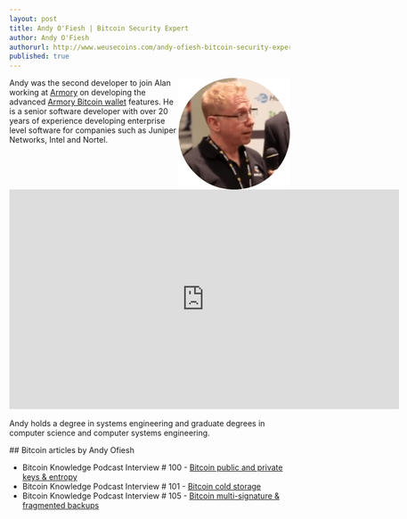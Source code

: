 ```yaml
---
layout: post
title: Andy O'Fiesh | Bitcoin Security Expert
author: Andy O'Fiesh
authorurl: http://www.weusecoins.com/andy-ofiesh-bitcoin-security-expert
published: true
---
```


<img src="/images/andy-ofiesh.png" alt="Andy Ofiesh" align="right">Andy was the second developer to join Alan working at <a href="/armory/">Armory</a> on developing the advanced <a href="https://www.bitcoinarmory.com/">Armory Bitcoin wallet</a> features. He is a senior software developer with over 20 years of experience developing enterprise level software for companies such as Juniper Networks, Intel and Nortel.
<p>
<iframe width="700" height="394" src="https://www.youtube.com/embed/qTgf2LZHv9A" frameborder="0" allowfullscreen></iframe>
<p>
Andy holds a degree in systems engineering and graduate degrees in computer science and computer systems engineering.
<p>
## Bitcoin articles by Andy Ofiesh
<ul>
<li>Bitcoin Knowledge Podcast Interview # 100 - <a href="/bitcoin-private-keys-entropy/">Bitcoin public and private keys & entropy</a></li>
<li>Bitcoin Knowledge Podcast Interview # 101 - <a href="/bitcoin-cold-storage/">Bitcoin cold storage</a></li>
<li>Bitcoin Knowledge Podcast Interview # 105 - <a href="/bitcoin-multi-signature-fragmented-backups/">Bitcoin multi-signature & fragmented backups</a></li>
</ul>
